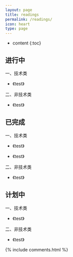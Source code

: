 ```yaml
---
layout: page
title: readings
permalink: /readings/
icon: heart
type: page
---
```


* content
{:toc}
## 进行中

一、技术类

* 《test》

二、非技术类

- 《test》

## 已完成

一、技术类

- 《test》

- 《test》

二、非技术类

- 《test》

## 计划中

一、技术类

- 《test》

二、非技术类

- 《test》



{% include comments.html %}
